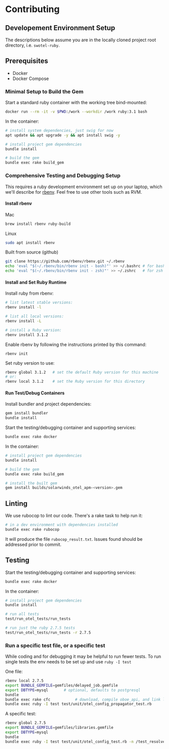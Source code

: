 # Contributing

## Developement Environment Setup

The descriptions below assume you are in the locally cloned project root directory, i.e. `swotel-ruby`.

## Prerequisites

* Docker
* Docker Compose

### Minimal Setup to Build the Gem

Start a standard ruby container with the working tree bind-mounted:
```bash
docker run --rm -it -v $PWD:/work --workdir /work ruby:3.1 bash
```

In the container:
```bash
# install system dependencies, just swig for now
apt update && apt upgrade -y && apt install swig -y

# install project gem dependencies
bundle install

# build the gem
bundle exec rake build_gem
```

### Comprehensive Testing and Debugging Setup

This requires a ruby development environment set up on your laptop, which we'll describe for [rbenv](https://github.com/rbenv/rbenv).  Feel free to use other tools such as RVM.  

#### Install rbenv
Mac
```bash
brew install rbenv ruby-build
```

Linux
```bash
sudo apt install rbenv
```

Built from source (github)
```bash
git clone https://github.com/rbenv/rbenv.git ~/.rbenv
echo 'eval "$(~/.rbenv/bin/rbenv init - bash)"' >> ~/.bashrc # for bash
echo 'eval "$(~/.rbenv/bin/rbenv init - zsh)"' >> ~/.zshrc   # for zsh
```

#### Install and Set Ruby Runtime

Install ruby from rbenv:
```bash
# list latest stable versions:
rbenv install -l

# list all local versions:
rbenv install -L

# install a Ruby version:
rbenv install 3.1.2
```

Enable rbenv by following the instructions printed by this command:
```
rbenv init
```

Set ruby version to use:
```bash
rbenv global 3.1.2   # set the default Ruby version for this machine
# or:
rbenv local 3.1.2    # set the Ruby version for this directory
```

#### Run Test/Debug Containers

Install bundler and project dependencies:
```bash
gem install bundler
bundle install
```

Start the testing/debugging container and supporting services:
```bash
bundle exec rake docker
```

In the container:
```bash
# install project gem dependencies
bundle install

# build the gem
bundle exec rake build_gem

# install the built gem
gem install builds/solarwinds_otel_apm-<version>.gem
```

## Linting

We use rubocop to lint our code.  There's a rake task to help run it:

```bash
# in a dev environment with dependencies installed
bundle exec rake rubocop
```

It will produce the file `rubocop_result.txt`.  Issues found should be addressed prior to commit.

## Testing

Start the testing/debugging container and supporting services:
```bash
bundle exec rake docker
```

In the container:
```bash
# install project gem dependencies
bundle install

# run all tests
test/run_otel_tests/run_tests

# run just the ruby 2.7.5 tests
test/run_otel_tests/run_tests -r 2.7.5
```

### Run a specific test file, or a specific test

While coding and for debugging it may be helpful to run fewer tests.
To run single tests the env needs to be set up and use `ruby -I test`

One file:
```bash
rbenv local 2.7.5
export BUNDLE_GEMFILE=gemfiles/delayed_job.gemfile
export DBTYPE=mysql       # optional, defaults to postgresql
bundle
bundle exec rake cfc           # download, compile oboe_api, and link liboboe
bundle exec ruby -I test test/unit/otel_config_propagator_test.rb
```

A specific test:
```bash
rbenv global 2.7.5
export BUNDLE_GEMFILE=gemfiles/libraries.gemfile
export DBTYPE=mysql
bundle
bundle exec ruby -I test test/unit/otel_config_test.rb -n /test_resolve_propagators_with_defaults/
```
